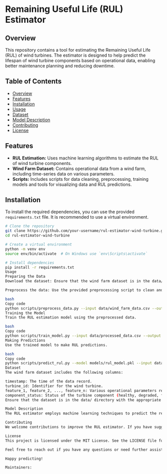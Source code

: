 # Remaining Useful Life (RUL) Estimator

## Overview

This repository contains a tool for estimating the Remaining Useful Life (RUL) of wind turbines. The estimator is designed to help predict the lifespan of wind turbine components based on operational data, enabling better maintenance planning and reducing downtime.

## Table of Contents

- [Overview](#overview)
- [Features](#features)
- [Installation](#installation)
- [Usage](#usage)
- [Dataset](#dataset)
- [Model Description](#model-description)
- [Contributing](#contributing)
- [License](#license)

## Features

- **RUL Estimation:** Uses machine learning algorithms to estimate the RUL of wind turbine components.
- **Wind Farm Dataset:** Contains operational data from a wind farm, including time-series data on various parameters.
- **Scripts:** Includes scripts for data cleaning, preprocessing, training models and tools for visualizing data and RUL predictions.

## Installation

To install the required dependencies, you can use the provided `requirements.txt` file. It is recommended to use a virtual environment.

```bash
# Clone the repository
git clone https://github.com/your-username/rul-estimator-wind-turbine.git
cd rul-estimator-wind-turbine

# Create a virtual environment
python -m venv env
source env/bin/activate  # On Windows use `env\Scripts\activate`

# Install dependencies
pip install -r requirements.txt
Usage
Preparing the Data
Download the dataset: Ensure that the wind farm dataset is in the data/ directory. The dataset should be in CSV format.

Preprocess the data: Use the provided preprocessing script to clean and prepare the data for modeling.

bash
Copy code
python scripts/preprocess_data.py --input data/wind_farm_data.csv --output data/processed_data.csv
Training the Model
Train the RUL estimation model using the preprocessed data.

bash
Copy code
python scripts/train_model.py --input data/processed_data.csv --output models/rul_model.pkl
Making Predictions
Use the trained model to make RUL predictions.

bash
Copy code
python scripts/predict_rul.py --model models/rul_model.pkl --input data/new_data.csv --output results/predictions.csv
Dataset
The wind farm dataset includes the following columns:

timestamp: The time of the data record.
turbine_id: Identifier for the wind turbine.
feature_1, feature_2, ..., feature_n: Various operational parameters recorded from the turbine sensors.
component_status: Status of the turbine component (healthy, degraded, failed).
Ensure that the dataset is in the data/ directory with the appropriate format before running the scripts.

Model Description
The RUL estimator employs machine learning techniques to predict the remaining useful life of wind turbine components. The model takes historical operational data as input and outputs the estimated RUL. The model is trained using supervised learning methods, where the target variable is the time to failure of the components.

Contributing
We welcome contributions to improve the RUL estimator. If you have suggestions or bug reports, please open an issue on GitHub. To contribute code, fork the repository and submit a pull request with your changes.

License
This project is licensed under the MIT License. See the LICENSE file for more details.

Feel free to reach out if you have any questions or need further assistance!

Happy predicting!

Maintainers:

